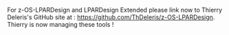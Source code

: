 For z-OS-LPARDesign and LPARDesign Extended please link now to Thierry Deleris's GitHub site at : https://github.com/ThDeleris/z-OS-LPARDesign. 
Thierry is now managing these tools ! 
